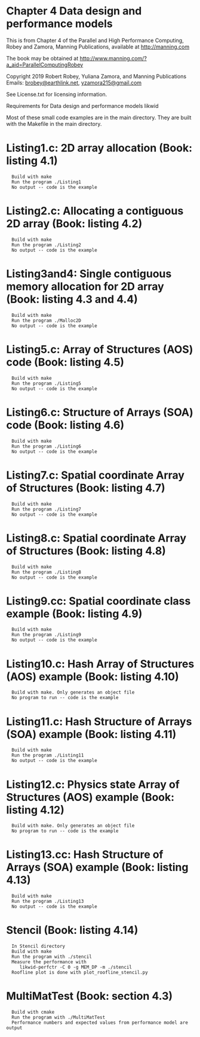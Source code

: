 # Chapter 4 Data design and performance models
This is from Chapter 4 of the Parallel and High Performance Computing, Robey and Zamora,
Manning Publications, available at http://manning.com

The book may be obtained at
   http://www.manning.com/?a_aid=ParallelComputingRobey

Copyright 2019 Robert Robey, Yuliana Zamora, and Manning Publications
Emails: brobey@earthlink.net, yzamora215@gmail.com

See License.txt for licensing information.

Requirements for Data design and performance models
      likwid

Most of these small code examples are in the main directory. They
are built with the Makefile in the main directory.

#  Listing1.c: 2D array allocation (Book: listing 4.1)
      Build with make
      Run the program ./Listing1
      No output -- code is the example

# Listing2.c: Allocating a contiguous 2D array (Book: listing 4.2)
      Build with make
      Run the program ./Listing2
      No output -- code is the example

# Listing3and4: Single contiguous memory allocation for 2D array (Book: listing 4.3 and 4.4)
      Build with make
      Run the program ./Malloc2D
      No output -- code is the example

# Listing5.c: Array of Structures (AOS) code (Book: listing 4.5)
      Build with make
      Run the program ./Listing5
      No output -- code is the example
 
# Listing6.c: Structure of Arrays (SOA) code (Book: listing 4.6)
      Build with make
      Run the program ./Listing6
      No output -- code is the example
 
# Listing7.c: Spatial coordinate Array of Structures (Book: listing 4.7)
      Build with make
      Run the program ./Listing7
      No output -- code is the example
 
# Listing8.c: Spatial coordinate Array of Structures (Book: listing 4.8)
      Build with make
      Run the program ./Listing8
      No output -- code is the example

# Listing9.cc: Spatial coordinate class example (Book: listing 4.9)
      Build with make
      Run the program ./Listing9
      No output -- code is the example
 
# Listing10.c: Hash Array of Structures (AOS) example (Book: listing 4.10)
      Build with make. Only generates an object file
      No program to run -- code is the example

# Listing11.c: Hash Structure of Arrays (SOA) example (Book: listing 4.11)
      Build with make
      Run the program ./Listing11
      No output -- code is the example

# Listing12.c: Physics state Array of Structures (AOS) example (Book: listing 4.12)
      Build with make. Only generates an object file
      No program to run -- code is the example

# Listing13.cc: Hash Structure of Arrays (SOA) example (Book: listing 4.13)
      Build with make
      Run the program ./Listing13
      No output -- code is the example

# Stencil (Book: listing 4.14)
      In Stencil directory
      Build with make
      Run the program with ./stencil
      Measure the performance with
         likwid-perfctr -C 0 -g MEM_DP -m ./stencil
      Roofline plot is done with plot_roofline_stencil.py

# MultiMatTest (Book: section 4.3)
      Build with cmake
      Run the program with ./MultiMatTest
      Performance numbers and expected values from performance model are output
